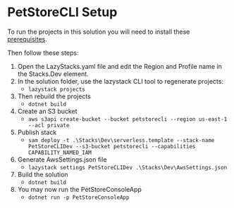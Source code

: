 # PetStoreCLI Setup
To run the projects in this solution you will need to install 
these <a href="https://lazystack.io/installation/installation_netcorecli.html">prerequisites</a>.

Then follow these steps:
1. Open the LazyStacks.yaml file and edit the Region and Profile name in the Stacks.Dev element.
2. In the solution folder, use the lazystack CLI tool to regenerate projects:
    - ``lazystack projects``
3. Then rebuild the projects
    - ``dotnet build``
4. Create an S3 bucket
    - ``aws s3api create-bucket --bucket petstorecli --region us-east-1 --acl private``
5. Publish stack
    - ``sam deploy -t .\Stacks\Dev\serverless.template --stack-name PetStoreCLIDev --s3-bucket petstorecli --capabilities  CAPABILITY_NAMED_IAM``
6. Generate AwsSettings.json file
    - ``lazystack settings PetStoreCLIDev .\Stacks\Dev\AwsSettings.json``
7. Build the solution
    - ``dotnet build``
8. You may now run the PetStoreConsoleApp
    - ``dotnet run -p PetStoreConsoleApp``
    


